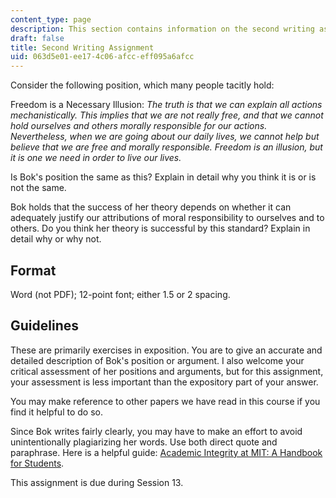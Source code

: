 ```yaml
---
content_type: page
description: This section contains information on the second writing assignment.
draft: false
title: Second Writing Assignment
uid: 063d5e01-ee17-4c06-afcc-eff095a6afcc
---
```

Consider the following position, which many people tacitly hold:

Freedom is a Necessary Illusion: *The truth is that we can explain all actions mechanistically. This implies that we are not really free, and that we cannot hold ourselves and others morally responsible for our actions. Nevertheless, when we are going about our daily lives, we cannot help but believe that we are free and morally responsible. Freedom is an illusion, but it is one we need in order to live our lives.*

Is Bok's position the same as this? Explain in detail why you think it is or is not the same.

Bok holds that the success of her theory depends on whether it can adequately justify our attributions of moral responsibility to ourselves and to others. Do you think her theory is successful by this standard? Explain in detail why or why not.

## Format

Word (not PDF); 12-point font; either 1.5 or 2 spacing.

## Guidelines

These are primarily exercises in exposition. You are to give an accurate and detailed description of Bok's position or argument. I also welcome your critical assessment of her positions and arguments, but for this assignment, your assessment is less important than the expository part of your answer. 

You may make reference to other papers we have read in this course if you find it helpful to do so.

Since Bok writes fairly clearly, you may have to make an effort to avoid unintentionally plagiarizing her words. Use both direct quote and paraphrase. Here is a helpful guide: [Academic Integrity at MIT: A Handbook for Students](https://integrity.mit.edu/handbook/academic-writing/avoiding-plagiarism-paraphrasing).

This assignment is due during Session 13.
